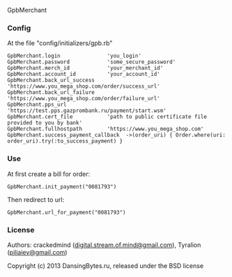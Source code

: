 GpbMerchant

### Config

At the file "config/initializers/gpb.rb"

```
GpbMerchant.login               'you_login'
GpbMerchant.password            'some_secure_password'
GpbMerchant.merch_id            'your_merchant_id'
GpbMerchant.account_id          'your_account_id'
GpbMerchant.back_url_success    'https://www.you_mega_shop.com/order/success_url'
GpbMerchant.back_url_failure    'https://www.you_mega_shop.com/order/failure_url'
GpbMerchant.pps_url             'https://test.pps.gazprombank.ru/payment/start.wsm'
GpbMerchant.cert_file           'path to public certificate file provided to you by bank'
GpbMerchant.fullhostpath        'https://www.you_mega_shop.com'
GpbMerchant.success_payment_callback  ->(order_uri) { Order.where(uri: order_uri).try(:to_success_payment) }
```

### Use

At first create a bill for order:

`GpbMerchant.init_payment("0081793")`

Then redirect to url:

`GpbMerchant.url_for_payment("0081793")`

### License

Authors: crackedmind (digital.stream.of.mind@gmail.com), Tyralion (piliaiev@gmail.com)

Copyright (c) 2013 DansingBytes.ru, released under the BSD license

